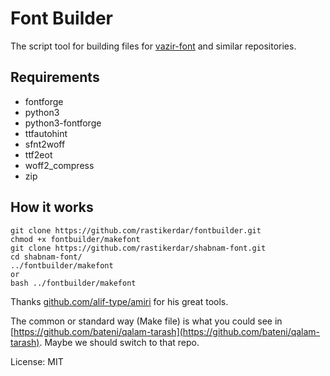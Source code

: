 # Font Builder
The script tool for building files for [vazir-font](https://github.com/rastikerdar/vazir-font) and similar repositories.

## Requirements
- fontforge
- python3
- python3-fontforge
- ttfautohint
- sfnt2woff
- ttf2eot
- woff2_compress
- zip

## How it works
``` 
git clone https://github.com/rastikerdar/fontbuilder.git
chmod +x fontbuilder/makefont
git clone https://github.com/rastikerdar/shabnam-font.git
cd shabnam-font/
../fontbuilder/makefont
or 
bash ../fontbuilder/makefont
```

Thanks [github.com/alif-type/amiri](https://github.com/alif-type/amiri) for his great tools.

The common or standard way (Make file) is what you could see in [https://github.com/bateni/qalam-tarash](https://github.com/bateni/qalam-tarash). Maybe we should switch to that repo.

License: MIT
